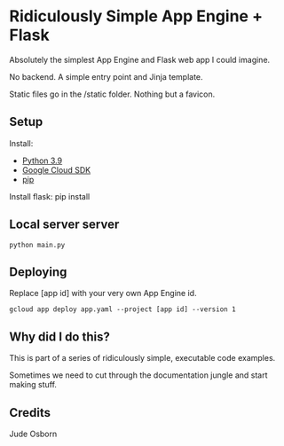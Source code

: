 # Ridiculously Simple App Engine + Flask

Absolutely the simplest App Engine and Flask web app I could imagine.

No backend. A simple entry point and Jinja template.

Static files go in the /static folder. Nothing but a favicon.

## Setup

Install:
 * [Python 3.9](https://www.python.org/downloads)
 * [Google Cloud SDK](https://cloud.google.com/sdk/docs/install)
 * [pip](https://pip.pypa.io/en/stable/installing)

Install flask:
 	pip install

## Local server server

	python main.py

## Deploying

Replace [app id] with your very own App Engine id.

	gcloud app deploy app.yaml --project [app id] --version 1

## Why did I do this?

This is part of a series of ridiculously simple, executable code examples. 

Sometimes we need to cut through the documentation jungle and start making stuff.

## Credits

Jude Osborn
